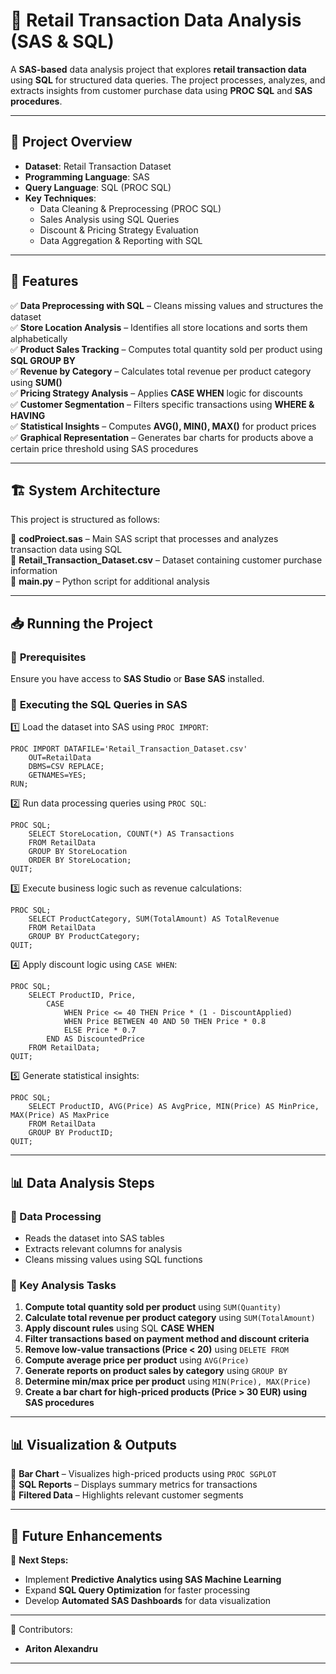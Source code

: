# 🛒 Retail Transaction Data Analysis (SAS & SQL)

A **SAS-based** data analysis project that explores **retail transaction data** using **SQL** for structured data queries. The project processes, analyzes, and extracts insights from customer purchase data using **PROC SQL** and **SAS procedures**.

---

## 📌 Project Overview

- **Dataset**: Retail Transaction Dataset  
- **Programming Language**: SAS  
- **Query Language**: SQL (PROC SQL)  
- **Key Techniques**:  
  - Data Cleaning & Preprocessing (PROC SQL)  
  - Sales Analysis using SQL Queries  
  - Discount & Pricing Strategy Evaluation  
  - Data Aggregation & Reporting with SQL  
  
---

## 🚀 Features

✅ **Data Preprocessing with SQL** – Cleans missing values and structures the dataset  
✅ **Store Location Analysis** – Identifies all store locations and sorts them alphabetically  
✅ **Product Sales Tracking** – Computes total quantity sold per product using **SQL GROUP BY**  
✅ **Revenue by Category** – Calculates total revenue per product category using **SUM()**  
✅ **Pricing Strategy Analysis** – Applies **CASE WHEN** logic for discounts  
✅ **Customer Segmentation** – Filters specific transactions using **WHERE & HAVING**  
✅ **Statistical Insights** – Computes **AVG(), MIN(), MAX()** for product prices  
✅ **Graphical Representation** – Generates bar charts for products above a certain price threshold using SAS procedures  

---

## 🏗️ System Architecture

This project is structured as follows:

📂 **codProiect.sas** – Main SAS script that processes and analyzes transaction data using SQL  
📂 **Retail_Transaction_Dataset.csv** – Dataset containing customer purchase information  
📂 **main.py** – Python script for additional analysis

---

## 📥 Running the Project

### 🔹 **Prerequisites**
Ensure you have access to **SAS Studio** or **Base SAS** installed.  

### 🔹 **Executing the SQL Queries in SAS**
1️⃣ Load the dataset into SAS using `PROC IMPORT`:  
```sas
PROC IMPORT DATAFILE='Retail_Transaction_Dataset.csv' 
    OUT=RetailData
    DBMS=CSV REPLACE;
    GETNAMES=YES;
RUN;
```

2️⃣ Run data processing queries using `PROC SQL`:  
```sas
PROC SQL;
    SELECT StoreLocation, COUNT(*) AS Transactions 
    FROM RetailData
    GROUP BY StoreLocation
    ORDER BY StoreLocation;
QUIT;
```

3️⃣ Execute business logic such as revenue calculations:  
```sas
PROC SQL;
    SELECT ProductCategory, SUM(TotalAmount) AS TotalRevenue 
    FROM RetailData
    GROUP BY ProductCategory;
QUIT;
```

4️⃣ Apply discount logic using `CASE WHEN`:  
```sas
PROC SQL;
    SELECT ProductID, Price,
        CASE 
            WHEN Price <= 40 THEN Price * (1 - DiscountApplied)
            WHEN Price BETWEEN 40 AND 50 THEN Price * 0.8
            ELSE Price * 0.7
        END AS DiscountedPrice
    FROM RetailData;
QUIT;
```

5️⃣ Generate statistical insights:  
```sas
PROC SQL;
    SELECT ProductID, AVG(Price) AS AvgPrice, MIN(Price) AS MinPrice, MAX(Price) AS MaxPrice
    FROM RetailData
    GROUP BY ProductID;
QUIT;
```

---

## 📊 Data Analysis Steps

### **📌 Data Processing**
- Reads the dataset into SAS tables  
- Extracts relevant columns for analysis  
- Cleans missing values using SQL functions  

### **📍 Key Analysis Tasks**
1. **Compute total quantity sold per product** using `SUM(Quantity)`  
2. **Calculate total revenue per product category** using `SUM(TotalAmount)`  
3. **Apply discount rules** using SQL **CASE WHEN**  
4. **Filter transactions based on payment method and discount criteria**  
5. **Remove low-value transactions (Price < 20)** using `DELETE FROM`  
6. **Compute average price per product** using `AVG(Price)`  
7. **Generate reports on product sales by category** using `GROUP BY`  
8. **Determine min/max price per product** using `MIN(Price), MAX(Price)`  
9. **Create a bar chart for high-priced products (Price > 30 EUR) using SAS procedures**  

---

## 📊 Visualization & Outputs

📌 **Bar Chart** – Visualizes high-priced products using `PROC SGPLOT`  
📌 **SQL Reports** – Displays summary metrics for transactions  
📌 **Filtered Data** – Highlights relevant customer segments  

---

## 🎯 Future Enhancements

🔮 **Next Steps:**  
- Implement **Predictive Analytics using SAS Machine Learning**  
- Expand **SQL Query Optimization** for faster processing  
- Develop **Automated SAS Dashboards** for data visualization  

---
 
👥 Contributors:  
- **Ariton Alexandru**  

---
